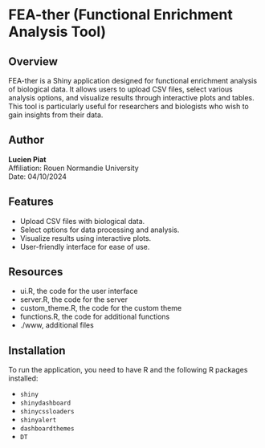 # FEA-ther (Functional Enrichment Analysis Tool)

## Overview
FEA-ther is a Shiny application designed for functional enrichment analysis of biological data. It allows users to upload CSV files, select various analysis options, and visualize results through interactive plots and tables. This tool is particularly useful for researchers and biologists who wish to gain insights from their data.

## Author
**Lucien Piat**  
Affiliation: Rouen Normandie University  
Date: 04/10/2024

## Features
- Upload CSV files with biological data.
- Select options for data processing and analysis.
- Visualize results using interactive plots.
- User-friendly interface for ease of use.

## Resources

- ui.R, the code for the user interface
- server.R, the code for the server
- custom_theme.R, the code for the custom theme
- functions.R, the code for additional functions
- ./www, additional files

## Installation

To run the application, you need to have R and the following R packages installed:

- `shiny`
- `shinydashboard`
- `shinycssloaders`
- `shinyalert`
- `dashboardthemes`
- `DT`